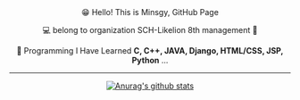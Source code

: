 <div align=center>
😁 Hello! This is Minsgy, GitHub Page  


💻 belong to organization  SCH-Likelion 8th management 🦁  


🤩 Programming I Have Learned **C, C++, JAVA, Django, HTML/CSS, JSP, Python** ...  


  
  
 

  

---


[![Anurag's github stats](https://github-readme-stats.vercel.app/api?username=minsgy&show_icons=true&theme=radical)](https://github.com/anuraghazra/github-readme-stats)
</div>

